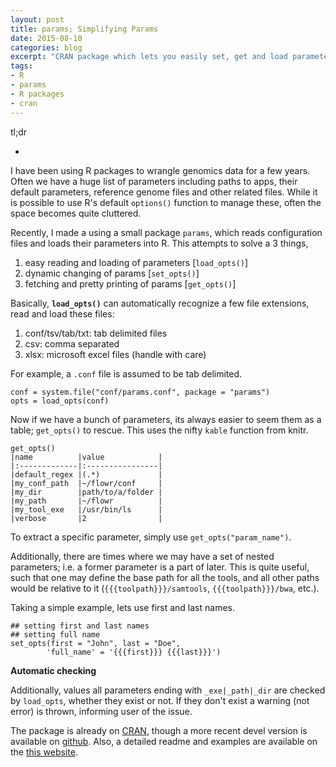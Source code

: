```yaml
---
layout: post
title: params; Simplifying Params
date: 2015-08-10
categories: blog
excerpt: "CRAN package which lets you easily set, get and load parameters/optsions, on [cran](https://cran.rstudio.com/web/packages/params/index.html)"
tags:
- R
- params
- R packages
- cran
---
```


tl;dr

-

I have been using R packages to wrangle genomics data for a few years. Often we have a huge list of parameters including paths to apps, their default parameters, reference genome files and other related files. While it is possible to use R's default `options()` function to manage these, often the space becomes quite cluttered.

Recently, I made a using a small package `params`, which reads configuration files and loads their parameters into R. This attempts to solve a 3 things,

1. easy reading and loading of parameters [`load_opts()`]
2. dynamic changing of params [`set_opts()`]
3. fetching and pretty printing of params [`get_opts()`]


Basically, **`load_opts()`** can automatically recognize a few file extensions, read and load these files:

1. conf/tsv/tab/txt: tab delimited files
2. csv: comma separated
3. xlsx: microsoft excel files (handle with care)

For example, a `.conf` file is assumed to be tab delimited.

```
conf = system.file("conf/params.conf", package = "params")
opts = load_opts(conf)
```

Now if we have a bunch of parameters, its always easier to seem them as a table; `get_opts()` to rescue. This uses the nifty `kable` function from knitr.

```
get_opts()
|name          |value            |
|:-------------|:----------------|
|default_regex |(.*)             |
|my_conf_path  |~/flowr/conf     |
|my_dir        |path/to/a/folder |
|my_path       |~/flowr          |
|my_tool_exe   |/usr/bin/ls      |
|verbose       |2                |
```

To extract a specific parameter, simply use `get_opts("param_name")`.

Additionally, there are times where we may have a set of nested parameters; i.e. a former parameter is a part of later. This is quite useful, such that one may define the base path for all the tools, and all other paths would be relative to it (`{{{toolpath}}}/samtools`, `{{{toolpath}}}/bwa`, etc.).

Taking a simple example, lets use first and last names.

```
## setting first and last names
## setting full name
set_opts(first = "John", last = "Doe",
        'full_name' = '{{{first}}} {{{last}}}')
```

**Automatic checking**

Additionally, values all parameters ending with `_exe|_path|_dir` are checked by `load_opts`, whether they exist or not. If they don't exist a warning (not error) is thrown, informing user of the issue.

The package is already on [CRAN](https://cran.rstudio.com/web/packages/params/index.html), though a more recent devel version is available on [github](https://github.com/sahilseth/params). Also, a detailed readme and examples are available on the [this website](http://sahilseth.com/params/).
